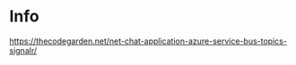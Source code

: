 <h1>Info</h1>
<a href="https://thecodegarden.net/net-chat-application-azure-service-bus-topics-signalr/" target="_blank">https://thecodegarden.net/net-chat-application-azure-service-bus-topics-signalr/</a>
